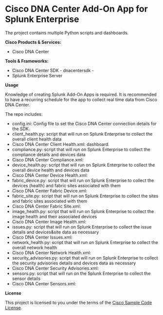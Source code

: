 # Cisco DNA Center Add-On App for Splunk Enterprise

The project contains multiple Python scripts and dashboards.

**Cisco Products & Services:**

- Cisco DNA Center

**Tools & Frameworks:**

- Cisco DNA Center SDK - dnacentersdk -
- Splunk Enterprise Server

**Usage**

Knowledge of creating Splunk Add-On Apps is required.
It is recommended to have a recurring schedule for the app to collect real time data from Cisco DNA Center.

The repo includes:

- config.ini: Config file to set the Cisco DNA Center connection details for the SDK.
- client_health.py: script that will run on Splunk Enterprise to collect the overall client health data
- Cisco DNA Center Client Health.xml: dashboard.
- compliance.py: script that will run on Splunk Enterprise to collect the compliance details and devices data
- Cisco DNA Center Compliance.xml:
- device_health.py: script that will run on Splunk Enterprise to collect the overall device health and devices data
- Cisco DNA Center Device Health.xml:
- fabric_device.py: script that will run on Splunk Enterprise to collect the devices (health) and fabric sites associated with them
- Cisco DNA Center Fabric Device.xml:
- fabric_site.py: script that will run on Splunk Enterprise to collect the sites and fabric sites associated with them
- Cisco DNA Center Fabric Site.xml:
- image_health.py: script that will run on Splunk Enterprise to collect the image health and their associated devices
- Cisco DNA Center Image Health.xml:
- issues.py: script that will run on Splunk Enterprise to collect the issue details and devices&site data as necessary
- Cisco DNA Center Issues.xml:
- network_health.py: script that will run on Splunk Enterprise to collect the overall network health
- Cisco DNA Center Network Health.xml:
- security_advisories.py: script that will run on Splunk Enterprise to collect the security advisories details and devices data as necessary
- Cisco DNA Center Security Advisories.xml:
- sensors.py: script that will run on the Splunk Enterprise to collect the sensor details
- Cisco DNA Center Sensors.xml:


**License**

This project is licensed to you under the terms of the [Cisco Sample Code License](./LICENSE).

